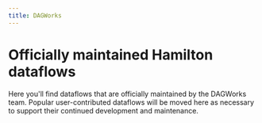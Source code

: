 ```yaml
---
title: DAGWorks
---
```

# Officially maintained Hamilton dataflows

Here you'll find dataflows that are officially maintained by the DAGWorks team. Popular
user-contributed dataflows will be moved here as necessary to support their continued
development and maintenance.
